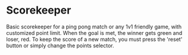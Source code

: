 # Scorekeeper
Basic scorekeeper for a ping pong match or any 1v1 friendly game, with customized point limit.
When the goal is met, the winner gets green and loser, red.
To keep the score of a new match, you must press the 'reset' button or simply change the points selector.
